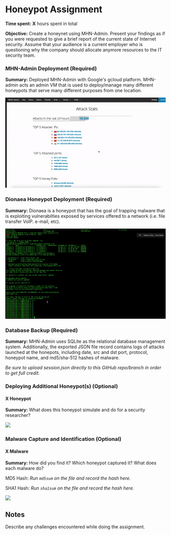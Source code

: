 # Honeypot Assignment

**Time spent:** **X** hours spent in total

**Objective:** Create a honeynet using MHN-Admin. Present your findings as if you were requested to give a brief report of the current state of Internet security. Assume that your audience is a current employer who is questioning why the company should allocate anymore resources to the IT security team.

### MHN-Admin Deployment (Required)

**Summary:** Deployed MHN-Admin with Google's gcloud platform. MHN-admin acts an admin VM that is used to deploy/manage many different honeypots that serve many different purposes from one location. 

<img src="mhn-admin.gif">

### Dionaea Honeypot Deployment (Required)

**Summary:** Dionaea is a honeypot that has the goal of trapping malware that is exploiting vulnerabilties exposed by services offered to a network (i.e. file transfer VoIP. e-mail, etc). 

<img src="dionaea-honeypot.gif">

### Database Backup (Required) 

**Summary:** MHN-Admin uses SQLite as the relational database management system. Additionally, the exported JSON file record contains logs of attacks launched at the honepots, including date, src and dst port, protocol, honeypot name, and md5/sha-512 hashes of malware. 

*Be sure to upload session.json directly to this GitHub repo/branch in order to get full credit.*

### Deploying Additional Honeypot(s) (Optional)

#### X Honeypot

**Summary:** What does this honeypot simulate and do for a security researcher?

<img src="x-honeypot.gif">

### Malware Capture and Identification (Optional)

#### X Malware

**Summary:** How did you find it? Which honeypot captured it? What does each malware do?

MD5 Hash: *Run `md5sum` on the file and record the hash here.*

SHA1 Hash: *Run `sha1sum` on the file and record the hash here.*

<img src="x-malware.gif">

## Notes

Describe any challenges encountered while doing the assignment.

